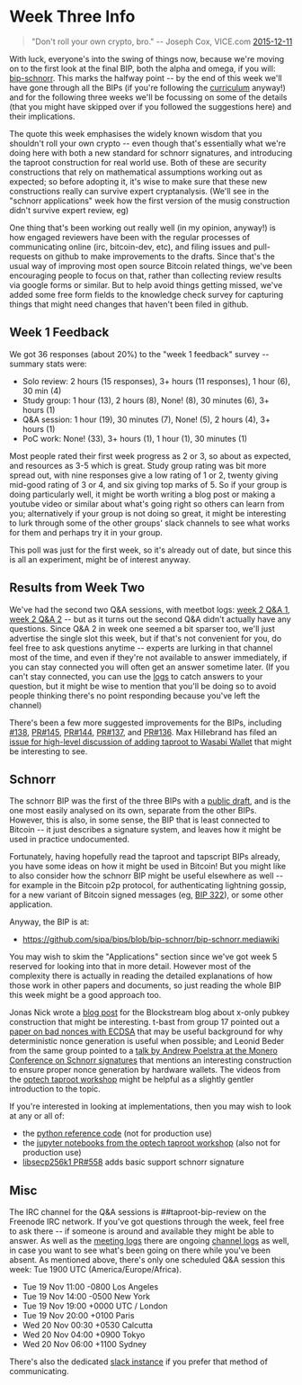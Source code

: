 # Week Three Info

> "Don't roll your own crypto, bro." -- Joseph Cox, VICE.com [2015-12-11](https://www.vice.com/en_us/article/wnx8nq/why-you-dont-roll-your-own-crypto)

With luck, everyone's into the swing of things now, because we're moving on to the first look at the final BIP, both the alpha and omega, if you will: [bip-schnorr](https://github.com/sipa/bips/blob/bip-schnorr/bip-schnorr.mediawiki). This marks the halfway point -- by the end of this week we'll have gone through all the BIPs (if you're following the [curriculum](Curriculum.md) anyway!) and for the following three weeks we'll be focussing on some of the details (that you might have skipped over if you followed the suggestions here) and their implications.

The quote this week emphasises the widely known wisdom that you shouldn't roll your own crypto -- even though that's essentially what we're doing here with both a new standard for schnorr signatures, and introducing the taproot construction for real world use. Both of these are security constructions that rely on mathematical assumptions working out as expected; so before adopting it, it's wise to make sure that these new constructions really can survive expert cryptanalysis. (We'll see in the "schnorr applications" week how the first version of the musig construction didn't survive expert review, eg)

One thing that's been working out really well (in my opinion, anyway!) is how engaged reviewers have been with the regular processes of communicating online (irc, bitcoin-dev, etc), and filing issues and pull-requests on github to make improvements to the drafts. Since that's the usual way of improving most open source Bitcoin related things, we've been encouraging people to focus on that, rather than collecting review results via google forms or similar. But to help avoid things getting missed, we've added some free form fields to the knowledge check survey for capturing things that might need changes that haven't been filed in github.

## Week 1 Feedback

We got 36 responses (about 20%) to the "week 1 feedback" survey -- summary stats were:

 * Solo review: 2 hours (15 responses), 3+ hours (11 responses), 1 hour (6), 30 min (4)
 * Study group: 1 hour (13), 2 hours (8), None! (8), 30 minutes (6), 3+ hours (1)
 * Q&A session: 1 hour (19), 30 minutes (7), None! (5), 2 hours (4), 3+ hours (1)
 * PoC work: None! (33), 3+ hours (1), 1 hour (1), 30 minutes (1)

Most people rated their first week progress as 2 or 3, so about as expected, and resources as 3-5 which is great. Study group rating was bit more spread out, with nine responses give a low rating of 1 or 2, twenty giving mid-good rating of 3 or 4, and six giving top marks of 5. So if your group is doing particularly well, it might be worth writing a blog post or making a youtube video or similar about what's going right so others can learn from you; alternatively if your group is not doing so great, it might be interesting to lurk through some of the other groups' slack channels to see what works for them and perhaps try it in your group.

This poll was just for the first week, so it's already out of date, but since this is all an experiment, might be of interest anyway.

## Results from Week Two

We've had the second two Q&A sessions, with meetbot logs: [week 2 Q&A 1](http://www.erisian.com.au/meetbot/taproot-bip-review/2019/taproot-bip-review.2019-11-12-19.00.log.html), [week 2 Q&A 2](http://www.erisian.com.au/meetbot/taproot-bip-review/2019/taproot-bip-review.2019-11-14-02.00.log.html) -- but as it turns out the second Q&A didn't actually have any questions. Since Q&A 2 in week one seemed a bit sparser too, we'll just advertise the single slot this week, but if that's not convenient for you, do feel free to ask questions anytime -- experts are lurking in that channel most of the time, and even if they're not available to answer immediately, if you can stay connected you will often get an answer sometime later. (If you can't stay connected, you can use the [logs](http://www.erisian.com.au/taproot-bip-review/) to catch answers to your question, but it might be wise to mention that you'll be doing so to avoid people thinking there's no point responding because you've left the channel)

There's been a few more suggested improvements for the BIPs, including [#138](https://github.com/sipa/bips/issues/138), [PR#145](https://github.com/sipa/bips/pull/145), [PR#144](https://github.com/sipa/bips/pull/144), [PR#137](https://github.com/sipa/bips/pull/137), and [PR#136](https://github.com/sipa/bips/pull/136). Max Hillebrand has filed an [issue for high-level discussion of adding taproot to Wasabi Wallet](https://github.com/zkSNACKs/WalletWasabi/issues/2531) that might be interesting to see.

## Schnorr

The schnorr BIP was the first of the three BIPs with a [public draft](https://lists.linuxfoundation.org/pipermail/bitcoin-dev/2018-July/016203.html), and is the one most easily analysed on its own, separate from the other BIPs. However, this is also, in some sense, the BIP that is least connected to Bitcoin -- it just describes a signature system, and leaves how it might be used in practice undocumented.

Fortunately, having hopefully read the taproot and tapscript BIPs already, you have some ideas on how it might be used in Bitcoin! But you might like to also consider how the schnorr BIP might be useful elsewhere as well -- for example in the Bitcoin p2p protocol, for authenticating lightning gossip, for a new variant of Bitcoin signed messages (eg, [BIP 322](https://github.com/bitcoin/bips/blob/master/bip-0322.mediawiki)), or some other application.

Anyway, the BIP is at:

 * https://github.com/sipa/bips/blob/bip-schnorr/bip-schnorr.mediawiki

You may wish to skim the "Applications" section since we've got week 5 reserved for looking into that in more detail. However most of the complexity there is actually in reading the detailed explanations of how those work in other papers and documents, so just reading the whole BIP this week might be a good approach too.

Jonas Nick wrote a [blog post](https://medium.com/blockstream/reducing-bitcoin-transaction-sizes-with-x-only-pubkeys-f86476af05d7) for the Blockstream blog about x-only pubkey construction that might be interesting. t-bast from group 17 pointed out a [paper on bad nonces with ECDSA](https://eprint.iacr.org/2019/023.pdf) that may be useful background for why deterministic nonce generation is useful when possible; and Leonid Beder from the same group pointed to a [talk by Andrew Poelstra at the Monero Conference on Schnorr signatures](https://www.youtube.com/watch?v=L6KqkrP_nU4) that mentions an interesting construction to ensure proper nonce generation by hardware wallets. The videos from the [optech taproot workshop](https://bitcoinops.org/en/schorr-taproot-workshop/) might be helpful as a slightly gentler introduction to the topic.

If you're interested in looking at implementations, then you may wish to look at any or all of:

 * the [python reference code](https://github.com/sipa/bips/tree/bip-schnorr/bip-schnorr/) (not for production use)
 * the [jupyter notebooks from the optech taproot workshop](https://github.com/bitcoinops/taproot-workshop/) (also not for production use)
 * [libsecp256k1 PR#558](https://github.com/bitcoin-core/secp256k1/pull/558) adds basic support schnorr signature
 
## Misc

The IRC channel for the Q&A sessions is ##taproot-bip-review on the Freenode IRC network. If you've got questions through the week, feel free to ask there -- if someone is around and available they might be able to answer. As well as the [meeting logs](http://www.erisian.com.au/meetbot/taproot-bip-review/2019/) there are ongoing [channel logs](http://www.erisian.com.au/meetbot/taproot-bip-review/2019/) as well, in case you want to see what's been going on there while you've been absent. As mentioned above, there's only one scheduled Q&A session this week: Tue 1900 UTC (America/Europe/Africa).

 * Tue 19 Nov 11:00 -0800 Los Angeles
 * Tue 19 Nov 14:00 -0500 New York
 * Tue 19 Nov 19:00 +0000 UTC / London
 * Tue 19 Nov 20:00 +0100 Paris
 * Wed 20 Nov 00:30 +0530 Calcutta
 * Wed 20 Nov 04:00 +0900 Tokyo
 * Wed 20 Nov 06:00 +1100 Sydney

There's also the dedicated [slack instance](https://bitcoin-review.slack.com/) if you prefer that method of communicating.

